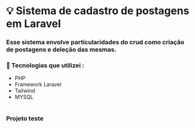 # 💡 Sistema de cadastro de postagens em Laravel

### Esse sistema envolve particularidades do crud como criação de postagens e deleção das mesmas.


### 🔗 Tecnologias que utilizei :

- PHP
- Framework Laravel
- Tailwind
- MYSQL

#
### Projeto teste